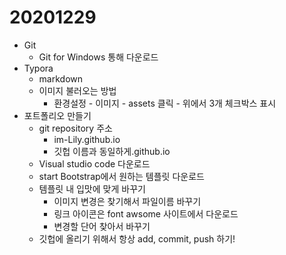 # 20201229



- Git
  - Git for Windows 통해 다운로드
- Typora
  - markdown 
  - 이미지 불러오는 방법
    - 환경설정 - 이미지 - assets 클릭 - 위에서 3개 체크박스 표시
- 포트폴리오 만들기
  - git repository 주소 
    - im-Lily.github.io
    - 깃헙 이름과 동일하게.github.io
  - Visual studio code 다운로드
  - start Bootstrap에서 원하는 템플릿 다운로드
  - 템플릿 내 입맛에 맞게 바꾸기 
    - 이미지 변경은 찾기해서 파일이름 바꾸기
    - 링크 아이콘은 font awsome 사이트에서 다운로드
    - 변경할 단어 찾아서 바꾸기
  - 깃헙에 올리기 위해서 항상 add, commit, push 하기!
